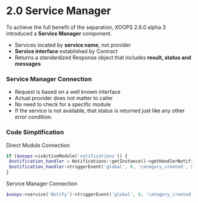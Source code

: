 # 2.0 Service Manager 

To achieve the full benefit of the separation, XOOPS 2.6.0 alpha 3 introduced a **Service Manager** component. 

* Services located by **service name**, not provider 
* **Service interface** established by Contract 
* Returns a standardized Response object that includes **result, status and messages**



###  Service Manager Connection 

* Request is based on a well known interface 
* Actual provider does not matter to caller 
* No need to check for a specific module 
* If the service is not available, that status is returned just like any other error condition.


### Code Simplification 

Direct Module Connection 

```php
if ($xoops->isActiveModule('notifications')) {
 $notification_handler = Notifications::getInstance()->getHandlerNotification();
 $notification_handler->triggerEvent('global', 0, 'category_created', $tags);
}
```

Service Manager Connection

```php
$xoops->service('Notify')->triggerEvent('global', 0, 'category_created', $tags);
```




